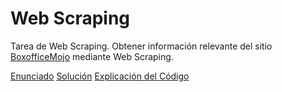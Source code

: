 # Web Scraping

Tarea de Web Scraping. Obtener información relevante del sitio [BoxofficeMojo](https://www.boxofficemojo.com/) mediante Web Scraping.

[Enunciado](https://github.com/SergioLV/Web-Scraping/blob/master/Enunciado.pdf)
[Solución](https://github.com/SergioLV/Web-Scraping/blob/master/Web_Scraping.py)
[Explicación del Código](https://github.com/SergioLV/Web-Scraping/blob/master/Web%20Scraping%2010.46.03.pdf)
